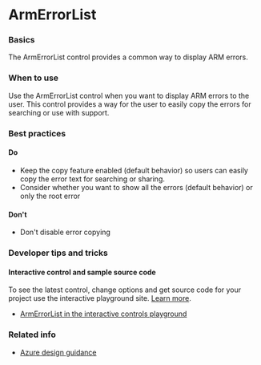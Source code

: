 ﻿# ArmErrorList

 
<a name="basics"></a>
### Basics
The ArmErrorList control provides a common way to display ARM errors.


<!-- TODO get an IMAGE to embed here -->

<!-- TODO get an SAMPLE CODE to embed here -->

 
<a name="when-to-use"></a>
### When to use
Use the ArmErrorList control when you want to display ARM errors to the user.  This control provides a way for the user to easily copy the errors for searching or use with support. 


 
<a name="best-practices"></a>
### Best practices

<a name="best-practices-do"></a>
#### Do

* Keep the copy feature enabled (default behavior) so users can easily copy the error text for searching or sharing.
* Consider whether you want to show all the errors (default behavior) or only the root error

<a name="best-practices-don-t"></a>
#### Don&#39;t

* Don't disable error copying



 
<a name="developer-tips-and-tricks"></a>
### Developer tips and tricks



<a name="developer-tips-and-tricks-interactive-control-and-sample-source-code"></a>
#### Interactive control and sample source code
To see the latest control, change options and get source code for your project use the interactive playground site.  [Learn more](./top-extensions-controls-playground.md).

*  <a href="https://ms.portal.azure.com/?Microsoft_Azure_Playground=true#blade/Microsoft_Azure_Playground/ControlsIndexBlade/ArmErrorList_create_Playground" target="_blank">ArmErrorList in the interactive controls playground</a>

 


 
<a name="related-info"></a>
### Related info

* [Azure design guidance](http://aka.ms/portalfx/design)


